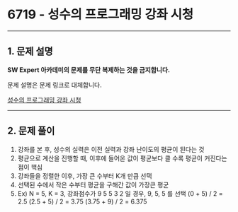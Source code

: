 # 6719 - 성수의 프로그래밍 강좌 시청

<hr/>

## 1. 문제 설명

**SW Expert 아카데미의 문제를 무단 복제하는 것을 금지합니다.**

문제 설명은 문제 링크로 대체합니다.

[성수의 프로그래밍 강좌 시청](<https://swexpertacademy.com/main/code/problem/problemDetail.do?contestProbId=AWd7sgDatsMDFAUh&categoryId=AWd7sgDatsMDFAUh&categoryType=CODE>)

------

## 2. 문제 풀이

1. 강좌를 본 후, 성수의 실력은 이전 실력과 강좌 난이도의 평균이 된다는 것
2. 평균으로 계산을 진행할 때, 이후에 들어온 값이 평균보다 클 수록 평균이 커진다는 점이 핵심
3. 강좌들을 정렬한 이후, 가장 큰 수부터 K개 만큼 선택
4. 선택된 수에서 작은 수부터 평균을 구해간 값이 가장큰 평균
5. Ex) N = 5, K = 3, 강좌점수가 9 5 5 3 2 일 경우, 9, 5, 5 를 선택
   (0 + 5) / 2 = 2.5
   (2.5 + 5) / 2 = 3.75
   (3.75 + 9) / 2 = 6.375 
